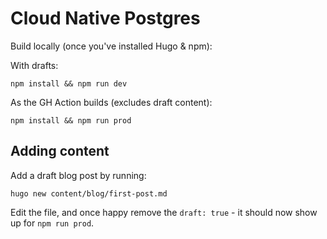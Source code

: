 # Cloud Native Postgres

Build locally (once you've installed Hugo & npm):

With drafts:
```
npm install && npm run dev
```

As the GH Action builds (excludes draft content):
```
npm install && npm run prod
```

## Adding content

Add a draft blog post by running:

```
hugo new content/blog/first-post.md
```

Edit the file, and once happy remove the `draft: true` - it should now show up for `npm run prod`.

